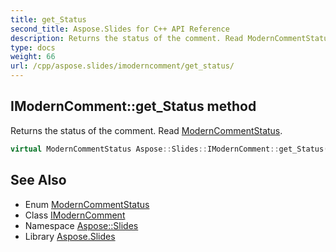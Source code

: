 ```yaml
---
title: get_Status
second_title: Aspose.Slides for C++ API Reference
description: Returns the status of the comment. Read ModernCommentStatus.
type: docs
weight: 66
url: /cpp/aspose.slides/imoderncomment/get_status/
---
```

## IModernComment::get_Status method


Returns the status of the comment. Read [ModernCommentStatus](../../moderncommentstatus/).

```cpp
virtual ModernCommentStatus Aspose::Slides::IModernComment::get_Status()=0
```

## See Also

* Enum [ModernCommentStatus](../../moderncommentstatus/)
* Class [IModernComment](../)
* Namespace [Aspose::Slides](../../)
* Library [Aspose.Slides](../../../)
